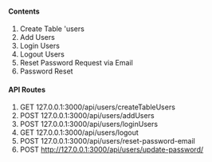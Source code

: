 #### Contents

1. Create Table 'users
2. Add Users
3. Login Users
4. Logout Users
5. Reset Password Request via Email
6. Password Reset

#### API Routes

1. GET   127.0.0.1:3000/api/users/createTableUsers
2. POST  127.0.0.1:3000/api/users/addUsers
3. POST  127.0.0.1:3000/api/users/loginUsers
4. GET   127.0.0.1:3000/api/users/logout
5. POST  127.0.0.1:3000/api/users/reset-password-email
6. POST  http://127.0.0.1:3000/api/users/update-password/<token>
